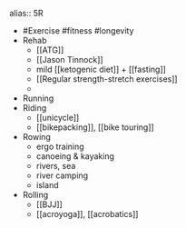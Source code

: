 alias:: 5R

- #Exercise #fitness #longevity
- Rehab
	- [[ATG]]
	- [[Jason Tinnock]]
	- mild [[ketogenic diet]] + [[fasting]]
	- [[Regular strength-stretch exercises]]
	-
- Running
- Riding
	- [[unicycle]]
	- [[bikepacking]], [[bike touring]]
- Rowing
	- ergo training
	- canoeing & kayaking
	- rivers, sea
	- river camping
	- island
- Rolling
	- [[BJJ]]
	- [[acroyoga]], [[acrobatics]]
